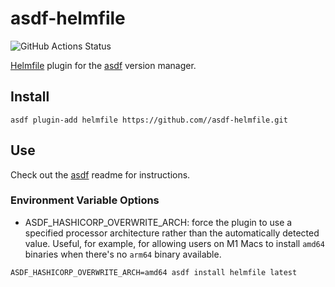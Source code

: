# asdf-helmfile
![GitHub Actions Status](https://github.com/nwiizo/asdf-helmfile/workflows/Test/badge.svg?branch=main)

[Helmfile](https://github.com/roboll/helmfile) plugin for the [asdf](https://github.com/asdf-vm/asdf) version manager.

## Install

```
asdf plugin-add helmfile https://github.com//asdf-helmfile.git
```

## Use

Check out the [asdf](https://github.com/asdf-vm/asdf) readme for instructions.

### Environment Variable Options
- ASDF_HASHICORP_OVERWRITE_ARCH: force the plugin to use a specified processor architecture rather than the automatically detected value. Useful, for example, for allowing users on M1 Macs to install `amd64` binaries when there's no `arm64` binary available.
```
ASDF_HASHICORP_OVERWRITE_ARCH=amd64 asdf install helmfile latest
```
